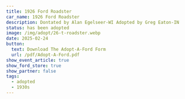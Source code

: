 ```yaml
---
title: 1926 Ford Roadster
car_name: 1926 Ford Roadster
description: Dontated by Alan Egelseer-WI Adopted by Greg Eaton-IN
status: has been adopted
image: /img/adopt/26-t-roadster.webp
date: 2025-02-24
button:
  text: Download The Adopt-A-Ford Form
  url: /pdf/Adopt-A-Ford.pdf
show_event_article: true
show_ford_store: true
show_partner: false
tags:
  - adopted
  - 1930s
---
```

